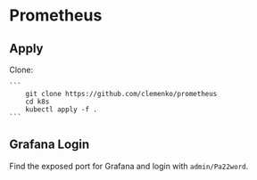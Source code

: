 # Prometheus

## Apply
  Clone:
  
    ```
        git clone https://github.com/clemenko/prometheus
        cd k8s
        kubectl apply -f .
    ```

## Grafana Login
Find the exposed port for Grafana and login with `admin/Pa22word`.